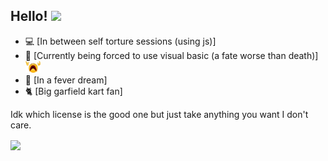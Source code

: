 ## Hello! <img src="https://raw.githubusercontent.com/MartinHeinz/MartinHeinz/master/wave.gif" width="30px">

- 💻 [In between self torture sessions (using js)]
- 🌱 [Currently being forced to use visual basic (a fate worse than death)]  <img src="https://raw.githubusercontent.com/Moosyu/Moosyu/main/images/despair_transparent.png" width="24px">
- 💪 [In a fever dream] 
- 🐈 [Big garfield kart fan]

Idk which license is the good one but just take anything you want I don't care. 

<img align="center" src="https://github-readme-stats-one-liard-37.vercel.app/api/top-langs/?username=Moosyu&show_icons=true&theme=dracula"/>
